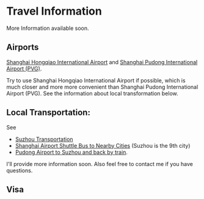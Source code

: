 # Travel Information

More Information available soon.

## Airports
[Shanghai Hongqiao International Airport](https://www.travelchinaguide.com/cityguides/shanghai/hongqiao-airport.htm)
and
[Shanghai Pudong International Airport (PVG)](https://www.travelchinaguide.com/cityguides/shanghai/pudong-airport.htm).

Try to use Shanghai Hongqiao International Airport if possible, which is much closer and more more convenient than Shanghai Pudong International Airport (PVG). See the information about local transformation below.

## Local Transportation:

See 
- [Suzhou Transportation](https://www.travelchinaguide.com/cityguides/jiangsu/suzhou/getting-there.htm)
- [Shanghai Airport Shuttle Bus to Nearby Cities](https://www.travelchinaguide.com/cityguides/shanghai/transportation/airport-shuttle-bus.htm) (Suzhou is the 9th city)
- [Pudong Airport to Suzhou and back by train](https://www.tripadvisor.com/ShowTopic-g308272-i2804-k5732235-Pudong_Airport_to_Suzhou_and_back_by_train-Shanghai.html). 

I'll provide more information soon. Also feel free to contact me if you have questions.


## Visa

